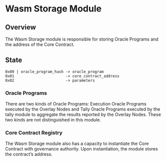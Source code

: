 # Wasm Storage Module

## Overview
The Wasm Storage module is responsible for storing Oracle Programs and the address of the Core Contract.

## State
```
0x00 | oracle_program_hash -> oracle_program
0x01                       -> core_contract_address
0x02                       -> parameters
```

### Oracle Programs 
There are two kinds of Oracle Programs: Execution Oracle Programs executed by the Overlay Nodes and Tally Oracle Programs executed by the tally module to aggregate the results reported by the Overlay Nodes. These two kinds are not distinguished in this module.

### Core Contract Registry 
The Wasm Storage module also has a capacity to instantiate the Core Contract with governance authority. Upon instantiation, the module stores the contract’s address.
